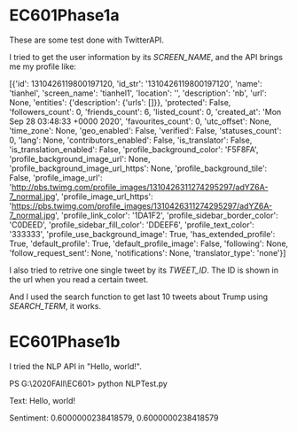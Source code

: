 # EC601Phase1a
These are some test done with TwitterAPI.

I tried to get the user information by its *SCREEN_NAME*, and the API brings me my profile like:

[{'id': 1310426119800197120, 'id_str': '1310426119800197120', 'name': 'tianhel', 'screen_name': 'tianhel1', 'location': '', 'description': 'nb', 'url': None, 'entities': {'description': {'urls': []}}, 'protected': False, 'followers_count': 0, 'friends_count': 6, 'listed_count': 0, 'created_at': 'Mon Sep 28 03:48:33 +0000 2020', 'favourites_count': 0, 'utc_offset': None, 'time_zone': None, 'geo_enabled': False, 'verified': False, 'statuses_count': 0, 'lang': None, 'contributors_enabled': False, 'is_translator': False, 'is_translation_enabled': False, 'profile_background_color': 'F5F8FA', 'profile_background_image_url': None, 'profile_background_image_url_https': None, 'profile_background_tile': False, 'profile_image_url': 'http://pbs.twimg.com/profile_images/1310426311274295297/adYZ6A-7_normal.jpg', 'profile_image_url_https': 'https://pbs.twimg.com/profile_images/1310426311274295297/adYZ6A-7_normal.jpg', 'profile_link_color': '1DA1F2', 'profile_sidebar_border_color': 'C0DEED', 'profile_sidebar_fill_color': 'DDEEF6', 'profile_text_color': '333333', 'profile_use_background_image': True, 'has_extended_profile': True, 'default_profile': True, 'default_profile_image': False, 'following': None, 'follow_request_sent': None, 'notifications': None, 'translator_type': 'none'}]

I also tried to retrive one single tweet by its *TWEET_ID*. The ID is shown in the url when you read a certain tweet.

And I used the search function to get last 10 tweets about Trump using *SEARCH_TERM*, it works.

# EC601Phase1b

I tried the NLP API in "Hello, world!".

PS G:\2020FAll\EC601> python NLPTest.py

Text: Hello, world!

Sentiment: 0.6000000238418579, 0.6000000238418579

